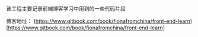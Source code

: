 该工程主要记录前端博客学习中用到的一些代码片段

博客地址： (https://www.gitbook.com/book/fionafromchina/front-end-learn)[https://www.gitbook.com/book/fionafromchina/front-end-learn]
